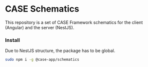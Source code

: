 # CASE Schematics

This repository is a set of CASE Framework schematics for the client (Angular) and the server (NestJS).

### Install

Due to NestJS structure, the package has to be global.

```bash
sudo npm i -g @case-app/schematics
```
